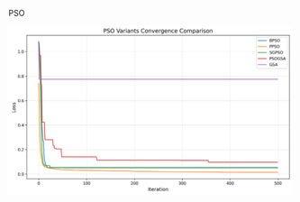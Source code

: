 PSO

![alt text](https://github.com/SwaroopTha/PSO-for-NNs/blob/main/images/pso_variants_comparison.png)
